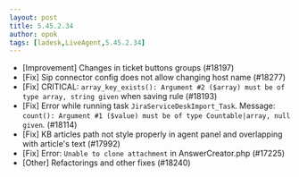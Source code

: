 ```yaml
---
layout: post
title: 5.45.2.34
author: opok
tags: [ladesk,LiveAgent,5.45.2.34]
---
```

- [Improvement] Changes in ticket buttons groups (#18197)
- [Fix] Sip connector config does not allow changing host name (#18277)
- [Fix] CRITICAL: `array_key_exists(): Argument #2 ($array) must be of type array, string given` when saving rule (#18193)
- [Fix] Error while running task `JiraServiceDeskImport_Task`. Message: `count(): Argument #1 ($value) must be of type Countable|array, null given`. (#18114)
- [Fix] KB articles path not style properly in agent panel and overlapping with article's text (#17992)
- [Fix] Error: `Unable to clone attachment` in AnswerCreator.php (#17225)
- [Other] Refactorings and other fixes (#18240)